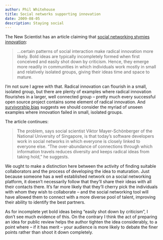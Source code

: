 ```yaml
---
author: Phil Whitehouse
title: Social networks supporting innovation
date: 2009-08-05
description: Staying social
---
```


The New Scientist has an article claiming that [social networking stymies innovation](http://www.newscientist.com/article/mg20327195.600-cosy-social-networks-are):

> ...certain patterns of social interaction make radical innovation more likely. Bold ideas are typically incompletely formed when first conceived and easily shot down by criticism. Hence, they emerge more readily in communities in which individuals work mostly in small and relatively isolated groups, giving their ideas time and space to mature.

I’m not sure I agree with that. Radical innovation can flourish in a small, isolated group, but there are plenty of examples where radical innovation flourishes in a larger, well connected group – pretty much every successful open source project contains some element of radical innovation. And [survivorship bias](http://en.wikipedia.org/wiki/Survivorship_bias) suggests we should consider the myriad of unseen examples where innovation failed in small, isolated groups.

The article continues:

> The problem, says social scientist Viktor Mayer-Schönberger of the National University of Singapore, is that today’s software developers work in social networks in which everyone is closely linked to everyone else. “The over-abundance of connections through which information travels reduces diversity and keeps radical ideas from taking hold,” he suggests.

We ought to make a distinction here between the activity of finding suitable collaborators and the process of developing the idea to maturation. Just because someone has a well established network on a social networking platform, it doesn’t necessarily follow that they’ll share their ideas with all their contacts there. It’s far more likely that they’ll cherry pick the individuals with whom they wish to collaborate – and the social networking tool will have allowed them to connect with a more diverse pool of talent, improving their ability to identify the best partners.

As for incomplete yet bold ideas being “easily shot down by criticism”, I don’t see much evidence of this. On the contrary I think the act of preparing an idea for public review helps the author tighten the idea considerably, to a point where – if it has merit – your audience is more likely to debate the finer points rather than shoot it down completely.
